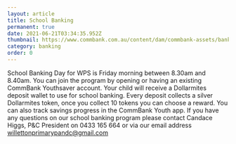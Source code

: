 ```yaml
---
layout: article
title: School Banking
permanent: true
date: 2021-06-21T03:34:35.952Z
thumbnail: https://www.commbank.com.au/content/dam/commbank-assets/banking/school-banking/2019-01/schoolbanking-youthapp_how_to.jpg
category: banking
order: 0
---
```


School Banking Day for WPS is Friday morning between 8.30am and 8.40am. You can join the program by opening or having an existing CommBank Youthsaver account. Your child will receive a Dollarmites deposit wallet to use for school banking. Every deposit collects a silver Dollarmites token, once you collect 10 tokens you can choose a reward. You can also track savings progress in the CommBank Youth app.
If you have any questions on our school banking program please contact Candace Higgs, P&C President on 0433 165 664 or via our email address willettonprimarypandc@gmail.com
